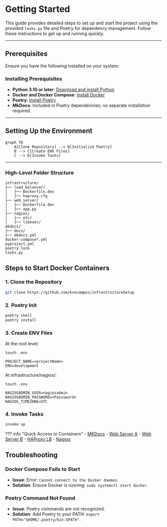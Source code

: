 # Getting Started

This guide provides detailed steps to set up and start the project using the provided `tasks.py` file and Poetry for dependency management. Follow these instructions to get up and running quickly.

---

## Prerequisites

Ensure you have the following installed on your system:

### Installing Prerequisites
- **Python 3.10 or later**: [Download and install Python](https://www.python.org/downloads/)
- **Docker and Docker Compose**: [Install Docker](https://docs.docker.com/get-docker/)
- **Poetry**: [Install Poetry](https://python-poetry.org/docs/#installation)
- **MkDocs**: Included in Poetry dependencies; no separate installation required.

---

## Setting Up the Environment

```mermaid
graph TD
    A[Clone Repository] --> B[Initialize Poetry]
    B --> C[Create ENV Files]
    C --> D[Invoke Tasks]
```

---

### High-Level Folder Structure
```plaintext
infrastructure/
├── load_balancer/
│   ├── Dockerfile.dev
│   ├── haproxy.cfg
├── web_server/
│   ├── Dockerfile.dev
│   ├── app.py
├── nagios/
│   ├── etc/
│   ├── libexec/
mkdocs/
├── docs/
├── mkdocs.yml
docker-compose*.yml
pyproject.yml
poetry.lock
tasks.py
```

## Steps to Start Docker Containers

### 1. Clone the Repository
```bash
git clone https://github.com/kvncampos/infrastructureSetup
```

### 2. Poetry Init
```bash
poetry shell
poetry install
```
### 3. Create ENV Files
At the root level:
```plaintext
touch .env

PROJECT_NAME=<projectName>
ENV=development
```
At infrastructure/nagios/:
```
touch .env

NAGIOSADMIN_USER=nagiosadmin
NAGIOSADMIN_PASSWORD=<Passoword>
NAGIOS_TIMEZONE=UTC
```

### 4. Invoke Tasks
```bash
invoke up
```

??? info "Quick Access to Containers"
    - [MKDocs](http://localhost:8000)
    - [Web Server A](http://localhost:5001)
    - [Web Server B](http://localhost:5002)
    - [HAProxy LB](http://localhost:6000)
    - [Nagios](http://localhost:8080)

## Troubleshooting

### Docker Compose Fails to Start
- **Issue**: Error: `Cannot connect to the Docker daemon`.
- **Solution**: Ensure Docker is running: `sudo systemctl start docker`.

### Poetry Command Not Found
- **Issue**: Poetry commands are not recognized.
- **Solution**: Add Poetry to your PATH: `export PATH="$HOME/.poetry/bin:$PATH"`.